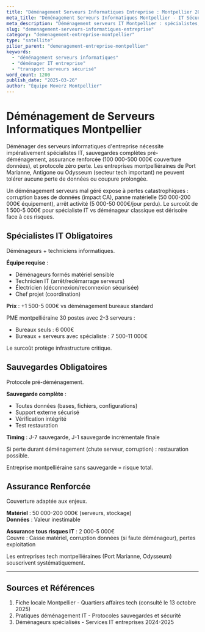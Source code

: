 ```yaml
---
title: "Déménagement Serveurs Informatiques Entreprise : Montpellier 2025"
meta_title: "Déménagement Serveurs Informatiques Montpellier - IT Sécurisé"
meta_description: "Déménagement serveurs IT Montpellier : spécialistes, sauvegardes obligatoires, assurance renforcée, zéro perte données."
slug: "demenagement-serveurs-informatiques-entreprise"
category: "demenagement-entreprise-montpellier"
type: "satellite"
pilier_parent: "demenagement-entreprise-montpellier"
keywords:
  - "déménagement serveurs informatiques"
  - "déménager IT entreprise"
  - "transport serveurs sécurisé"
word_count: 1200
publish_date: "2025-03-26"
author: "Équipe Moverz Montpellier"
---
```


# Déménagement de Serveurs Informatiques Montpellier

Déménager des serveurs informatiques d'entreprise nécessite impérativement spécialistes IT, sauvegardes complètes pré-déménagement, assurance renforcée (100 000-500 000€ couverture données), et protocole zéro perte. Les entreprises montpelliéraines de Port Marianne, Antigone ou Odysseum (secteur tech important) ne peuvent tolérer aucune perte de données ou coupure prolongée.

Un déménagement serveurs mal géré expose à pertes catastrophiques : corruption bases de données (impact CA), panne matérielle (50 000-200 000€ équipement), arrêt activité (5 000-50 000€/jour perdu). Le surcoût de 1 500-5 000€ pour spécialiste IT vs déménageur classique est dérisoire face à ces risques.

## Spécialistes IT Obligatoires

Déménageurs + techniciens informatiques.

**Équipe requise** :
- Déménageurs formés matériel sensible
- Technicien IT (arrêt/redémarrage serveurs)
- Électricien (déconnexion/reconnexion sécurisée)
- Chef projet (coordination)

**Prix** : +1 500-5 000€ vs déménagement bureaux standard

PME montpelliéraine 30 postes avec 2-3 serveurs :
- Bureaux seuls : 6 000€
- Bureaux + serveurs avec spécialiste : 7 500-11 000€

Le surcoût protège infrastructure critique.

## Sauvegardes Obligatoires

Protocole pré-déménagement.

**Sauvegarde complète** :
- Toutes données (bases, fichiers, configurations)
- Support externe sécurisé
- Vérification intégrité
- Test restauration

**Timing** : J-7 sauvegarde, J-1 sauvegarde incrémentale finale

Si perte durant déménagement (chute serveur, corruption) : restauration possible.

Entreprise montpelliéraine sans sauvegarde = risque total.

## Assurance Renforcée

Couverture adaptée aux enjeux.

**Matériel** : 50 000-200 000€ (serveurs, stockage)  
**Données** : Valeur inestimable

**Assurance tous risques IT** : 2 000-5 000€  
Couvre : Casse matériel, corruption données (si faute déménageur), pertes exploitation

Les entreprises tech montpelliéraines (Port Marianne, Odysseum) souscrivent systématiquement.

---

## Sources et Références

1. Fiche locale Montpellier - Quartiers affaires tech (consulté le 13 octobre 2025)
2. Pratiques déménagement IT - Protocoles sauvegardes et sécurité
3. Déménageurs spécialisés - Services IT entreprises 2024-2025

